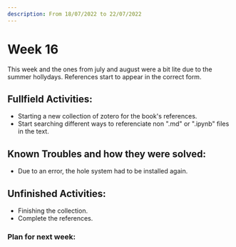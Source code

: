 ```yaml
---
description: From 18/07/2022 to 22/07/2022
---
```


# Week 16

This week and the ones from july and august were a bit lite due to the summer hollydays. References start to appear in the correct form.

## Fullfield Activities:

* Starting a new collection of zotero for the book's references.
* Start searching different ways to referenciate non ".md" or ".ipynb" files in the text.

## Known Troubles and how they were solved:

* Due to an error, the hole system had to be installed again.


## Unfinished Activities:

* Finishing the collection.
* Complete the references.

### Plan for next week:
